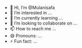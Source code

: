 - 👋 Hi, I’m @Mulanisafa
- 👀 I’m interested in ...
- 🌱 I’m currently learning ...
- 💞️ I’m looking to collaborate on ...
- 📫 How to reach me ...
- 😄 Pronouns: ...
- ⚡ Fun fact: ...

<!---
Mulanisafa/Mulanisafa is a ✨ special ✨ repository because its `README.md` (this file) appears on your GitHub profile.
You can click the Preview link to take a look at your changes.
--->
